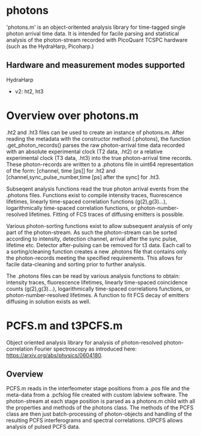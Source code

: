 # photons
'photons.m' is an object-oritented
analysis library for time-tagged single photon arrival time data. It is intended 
for facile parsing and statistical analysis of the photon-stream recorded with PicoQuant TCSPC hardware (such
as the HydraHarp, Picoharp.)


## Hardware and measurement modes supported
HydraHarp
* v2: ht2, ht3

# Overview over photons.m
.ht2 and .ht3 files can be used to create an instance of photons.m.
After reading the metadata with the constructor method (.photons), the function
.get_photon_records() parses the raw photon-arrival time data recorded with an 
absolute experimental clock (T2 data, .ht2) or a relative
experimental clock (T3 data, .ht3) into the true photon-arrival time
records. These photon-records are written to a .photons
file in uint64 representation of the form: [channel, time [ps]] for .ht2 and 
[channel,sync_pulse_number,time [ps] after the sync] for .ht3.

Subseqent analysis functions read the true photon arrival 
events from the .photons files. Functions exist to compile intensity traces, fluorescence lifetimes, linearly time-spaced
correlation functions (g(2),g(3)...), logarithmically time-spaced
correlation functions, or photon-number-resolved lifetimes. Fitting of FCS traces of diffusing emitters is possible. 

Various photon-sorting functions exist to allow subsequent analysis of only part of the photon-stream.
As such the photon-stream can be sorted according to intensity, 
detection channel, arrival after the sync pulse, lifetime etc. Detector after-pulsing
can be removed for t3 data. Each call to a sorting/cleaning function creates a new 
.photons file that contains only the photon-records meeting the specified 
requirements. This allows for facile data-cleaning and sorting prior to further analysis. 

The .photons files can be read by various analysis functions to obtain:
intensity traces, fluorescence lifetimes, linearly time-spaced
coincidence counts (g(2),g(3)...), logarithmically time-spaced
correlations functions, or photon-number-resolved lifetimes. A function
to fit FCS decay of emitters diffusing in solution exists as well. 

# PCFS.m and t3PCFS.m
Object oriented analysis library for analysis of photon-resolved photon-correlation Fourier spectroscopy as 
introduced here: https://arxiv.org/abs/physics/0604180. 

## Overview
PCFS.m reads in the interfeometer stage positions from a .pos file and the  meta-data from a .pcfslog file created with
custom labview software. The photon-stream at each stage position is parsed as a photons.m child with all the properties and
methods of the photons class. The methods of the PCFS class are then just batch-processing of photon-objects and handling of the
resulting PCFS interferograms and spectral correlations. t3PCFS allows analysis of pulsed PCFS data. 



